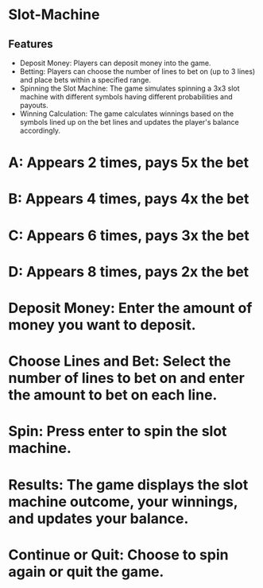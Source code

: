 # Slot-Machine

## Features
- Deposit Money: Players can deposit money into the game.
- Betting: Players can choose the number of lines to bet on (up to 3 lines) and place bets within a specified range.
- Spinning the Slot Machine: The game simulates spinning a 3x3 slot machine with different symbols having different probabilities and payouts.
- Winning Calculation: The game calculates winnings based on the symbols lined up on the bet lines and updates the player's balance accordingly.

<!-- Symbols and Values -->
# A: Appears 2 times, pays 5x the bet
# B: Appears 4 times, pays 4x the bet
# C: Appears 6 times, pays 3x the bet
# D: Appears 8 times, pays 2x the bet

<!-- How to Play -->
# Deposit Money: Enter the amount of money you want to deposit.
# Choose Lines and Bet: Select the number of lines to bet on and enter the amount to bet on each line.
# Spin: Press enter to spin the slot machine.
# Results: The game displays the slot machine outcome, your winnings, and updates your balance.
# Continue or Quit: Choose to spin again or quit the game.
